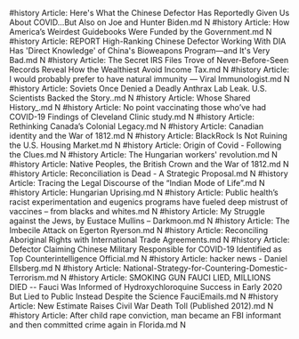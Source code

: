 #history
Article: Here's What the Chinese Defector Has Reportedly Given Us About COVID...But Also on Joe and Hunter Biden.md N
#history
Article: How America’s Weirdest Guidebooks Were Funded by the Government.md N
#history
Article: REPORT High-Ranking Chinese Defector Working With DIA Has 'Direct Knowledge' of China's Bioweapons Program—and It's Very Bad.md N
#history
Article: The Secret IRS Files Trove of Never-Before-Seen Records Reveal How the Wealthiest Avoid Income Tax.md N
#history
Article: I would probably prefer to have natural immunity — Viral Immunologist.md N
#history
Article: Soviets Once Denied a Deadly Anthrax Lab Leak. U.S. Scientists Backed the Story..md N
#history
Article: Whose Shared History_.md N
#history
Article: No point vaccinating those who’ve had COVID-19 Findings of Cleveland Clinic study.md N
#history
Article: Rethinking Canada’s Colonial Legacy.md N
#history
Article: Canadian identity and the War of 1812.md N
#history
Article: BlackRock Is Not Ruining the U.S. Housing Market.md N
#history
Article: Origin of Covid - Following the Clues.md N
#history
Article: The Hungarian workers' revolution.md N
#history
Article: Native Peoples, the British Crown and the War of 1812.md N
#history
Article: Reconciliation is Dead - A Strategic Proposal.md N
#history
Article: Tracing the Legal Discourse of the “Indian Mode of Life”.md N
#history
Article: Hungarian Uprising.md N
#history
Article: Public health’s racist experimentation and eugenics programs have fueled deep mistrust of vaccines – from blacks and whites.md N
#history
Article: My Struggle against the Jews, by Eustace Mullins – Darkmoon.md N
#history
Article: The Imbecile Attack on Egerton Ryerson.md N
#history
Article: Reconciling Aboriginal Rights with International Trade Agreements.md N
#history
Article: Defector Claiming Chinese Military Responsible for COVID-19 Identified as Top Counterintelligence Official.md N
#history
Article: hacker news - Daniel Ellsberg.md N
#history
Article: National-Strategy-for-Countering-Domestic-Terrorism.md N
#history
Article: SMOKING GUN FAUCI LIED, MILLIONS DIED -- Fauci Was Informed of Hydroxychloroquine Success in Early 2020 But Lied to Public Instead Despite the Science FauciEmails.md N
#history
Article: New Estimate Raises Civil War Death Toll (Published 2012).md N
#history
Article: After child rape conviction, man became an FBI informant and then committed crime again in Florida.md N
